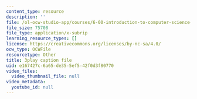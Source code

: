 ```yaml
---
content_type: resource
description: ''
file: /ol-ocw-studio-app/courses/6-00-introduction-to-computer-science-and-programming-fall-2008/e167427c6a65de355ef542f0d3f80770_kDhR4Zm53zc.srt
file_size: 75708
file_type: application/x-subrip
learning_resource_types: []
license: https://creativecommons.org/licenses/by-nc-sa/4.0/
ocw_type: OCWFile
resourcetype: Other
title: 3play caption file
uid: e167427c-6a65-de35-5ef5-42f0d3f80770
video_files:
  video_thumbnail_file: null
video_metadata:
  youtube_id: null
---
```

